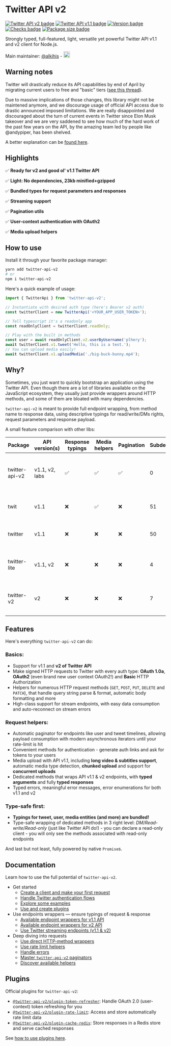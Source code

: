 # Twitter API v2

[![Twitter API v2 badge](https://img.shields.io/endpoint?url=https%3A%2F%2Ftwbadges.glitch.me%2Fbadges%2Fv2)](https://developer.twitter.com/en/docs/twitter-api/early-access)
[![Twitter API v1.1 badge](https://img.shields.io/endpoint?url=https%3A%2F%2Ftwbadges.glitch.me%2Fbadges%2Fstandard)](https://developer.twitter.com/en/docs/twitter-api/v1)
[![Version badge](https://badgen.net/github/release/PLhery/node-twitter-api-v2)](https://github.com/PLhery/node-twitter-api-v2)
[![Checks badge](https://github.com/PLhery/node-twitter-api-v2/actions/workflows/CI.yml/badge.svg)](https://github.com/PLhery/node-twitter-api-v2/actions/workflows/CI.yml)
[![Package size badge](https://badgen.net/bundlephobia/minzip/twitter-api-v2)](https://bundlephobia.com/package/twitter-api-v2)

Strongly typed, full-featured, light, versatile yet powerful Twitter API v1.1 and v2 client for Node.js.

Main maintainer: [@alkihis](https://github.com/alkihis) - <a href="https://www.buymeacoffee.com/alkihis" target="_blank"><img src="https://www.buymeacoffee.com/assets/img/custom_images/orange_img.png" alt="Buy Me A Coffee" height="20px" marginTop="10px"></a>

## Warning notes

Twitter will drastically reduce its API capabilities by end of April by migrating current users to free and "basic" tiers ([see this thread](https://twitter.com/TwitterDev/status/1641222782594990080)).

Due to massive implications of those changes, this library might not be maintened anymore, and we discourage usage of official API access due to drastic announced imposed limitations.
We are really disappointed and discouraged about the turn of current events in Twitter since Elon Musk takeover and we are very saddened to see how much of the hard work of the past few years on the API, by the amazing team led by people like @andypiper, has been shelved.

A better explanation can be [found here](https://github.com/PLhery/node-twitter-api-v2/discussions/459).

## Highlights

✅ **Ready for v2 and good ol' v1.1 Twitter API**

✅ **Light: No dependencies, 23kb minified+gzipped**

✅ **Bundled types for request parameters and responses**

✅ **Streaming support**

✅ **Pagination utils**

✅ **User-context authentication with OAuth2**

✅ **Media upload helpers**

## How to use

Install it through your favorite package manager:
```bash
yarn add twitter-api-v2
# or
npm i twitter-api-v2
```

Here's a quick example of usage:

```ts
import { TwitterApi } from 'twitter-api-v2';

// Instantiate with desired auth type (here's Bearer v2 auth)
const twitterClient = new TwitterApi('<YOUR_APP_USER_TOKEN>');

// Tell typescript it's a readonly app
const readOnlyClient = twitterClient.readOnly;

// Play with the built in methods
const user = await readOnlyClient.v2.userByUsername('plhery');
await twitterClient.v1.tweet('Hello, this is a test.');
// You can upload media easily!
await twitterClient.v1.uploadMedia('./big-buck-bunny.mp4');
```

## Why?

Sometimes, you just want to quickly bootstrap an application using the Twitter API.
Even though there are a lot of libraries available on the JavaScript ecosystem, they usually just
provide wrappers around HTTP methods, and some of them are bloated with many dependencies.

`twitter-api-v2` is meant to provide full endpoint wrapping, from method name to response data,
using descriptive typings for read/write/DMs rights, request parameters and response payload.

A small feature comparison with other libs:

| Package        | API version(s) | Response typings | Media helpers | Pagination | Subdeps |  Size (gzip)  | Install size  |
| -------------- | -------------- | ---------------- | ------------- | ---------- | --------------- | -------------:|  -------------:|
| twitter-api-v2 | v1.1, v2, labs | ✅               | ✅             | ✅         | 0               | ~23 kB      | [![twitter-api-v2 install size badge](https://badgen.net/packagephobia/install/twitter-api-v2)](https://packagephobia.com/result?p=twitter-api-v2) |
| twit           | v1.1           | ❌               | ✅             | ❌         | 51              | ~214.5 kB     | [![twit install size badge](https://badgen.net/packagephobia/install/twit)](https://packagephobia.com/result?p=twit) |
| twitter        | v1.1           | ❌               | ❌             | ❌         | 50              | ~182.1 kB     | [![twitter install size badge](https://badgen.net/packagephobia/install/twitter)](https://packagephobia.com/result?p=twitter) |
| twitter-lite   | v1.1, v2       | ❌               | ❌             | ❌         | 4               | ~5.3 kB       | [![twitter-lite install size badge](https://badgen.net/packagephobia/install/twitter-lite)](https://packagephobia.com/result?p=twitter-lite) |
| twitter-v2     | v2             | ❌               | ❌             | ❌         | 7               | ~4.5 kB       | [![twitter-v2 install size badge](https://badgen.net/packagephobia/install/twitter-v2)](https://packagephobia.com/result?p=twitter-v2) |

## Features

Here's everything `twitter-api-v2` can do:

### Basics:
- Support for v1.1 and **v2 of Twitter API**
- Make signed HTTP requests to Twitter with every auth type: **OAuth 1.0a**, **OAuth2** (even brand new user context OAuth2!) and **Basic** HTTP Authorization
- Helpers for numerous HTTP request methods (`GET`, `POST`, `PUT`, `DELETE` and `PATCH`),
  that handle query string parse & format, automatic body formatting and more
- High-class support for stream endpoints, with easy data consumption and auto-reconnect on stream errors

### Request helpers:
- Automatic paginator for endpoints like user and tweet timelines,
  allowing payload consumption with modern asynchronous iterators until your rate-limit is hit
- Convenient methods for authentication - generate auth links and ask for tokens to your users
- Media upload with API v1.1, including **long video & subtitles support**, automatic media type detection,
  **chunked upload** and support for **concurrent uploads**
- Dedicated methods that wraps API v1.1 & v2 endpoints, with **typed arguments** and fully **typed responses**
- Typed errors, meaningful error messages, error enumerations for both v1.1 and v2

### Type-safe first:
- **Typings for tweet, user, media entities (and more) are bundled!**
- Type-safe wrapping of dedicated methods in 3 right level: *DM*/*Read-write*/*Read-only* (just like Twitter API do!) -
  you can declare a read-only client - you will only see the methods associated with read-only endpoints

And last but not least, fully powered by native `Promise`s.

## Documentation

Learn how to use the full potential of `twitter-api-v2`.

- Get started
  - [Create a client and make your first request](./doc/basics.md)
  - [Handle Twitter authentication flows](./doc/auth.md)
  - [Explore some examples](./doc/examples.md)
  - [Use and create plugins](./doc/plugins.md)
- Use endpoints wrappers — ensure typings of request & response
  - [Available endpoint wrappers for v1.1 API](./doc/v1.md)
  - [Available endpoint wrappers for v2 API](./doc/v2.md)
  - [Use Twitter streaming endpoints (v1.1 & v2)](./doc/streaming.md)
- Deep diving into requests
  - [Use direct HTTP-method wrappers](./doc/http-wrappers.md)
  - [Use rate limit helpers](./doc/rate-limiting.md)
  - [Handle errors](./doc/errors.md)
  - [Master `twitter-api-v2` paginators](./doc/paginators.md)
  - [Discover available helpers](./doc/helpers.md)

## Plugins

Official plugins for `twitter-api-v2`:
- [`@twitter-api-v2/plugin-token-refresher`](https://www.npmjs.com/package/@twitter-api-v2/plugin-token-refresher): Handle OAuth 2.0 (user-context) token refreshing for you
- [`@twitter-api-v2/plugin-rate-limit`](https://www.npmjs.com/package/@twitter-api-v2/plugin-rate-limit): Access and store automatically rate limit data
- [`@twitter-api-v2/plugin-cache-redis`](https://www.npmjs.com/package/@twitter-api-v2/plugin-cache-redis): Store responses in a Redis store and serve cached responses

See [how to use plugins here](./doc/plugins.md).

